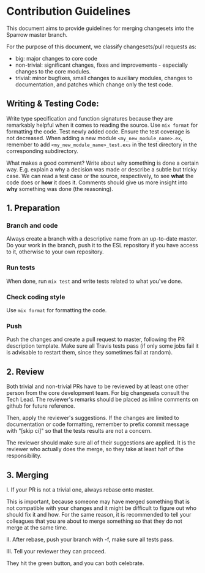 # Contribution Guidelines

This document aims to provide guidelines for merging changesets into the Sparrow master branch.

For the purpose of this document, we classify changesets/pull requests as:

* big: major changes to core code
* non-trivial: significant changes, fixes and improvements - especially changes to the core modules.
* trivial: minor bugfixes, small changes to auxiliary modules, changes to documentation, and patches which change only the test code.

## Writing & Testing Code:

Write type specification and function signatures because they are remarkably helpful when it comes to reading the source.
Use `mix format` for formatting the code.
Test newly added code. Ensure the test coverage is not decreased. When adding a new module `<my_new_module_name>.ex`, remember to add `<my_new_module_name>_test.exs` in the test directory in the corresponding subdirectory.

What makes a good comment?
Write about why something is done a certain way.
E.g. explain a why a decision was made or describe a subtle but tricky case.
We can read a test case or the source, respectively, to see **what** the code does or **how** it does it.
Comments should give us more insight into **why** something was done (the reasoning).

## 1. Preparation

### Branch and code

Always create a branch with a descriptive name from an up-to-date master.
Do your work in the branch, push it to the ESL repository if you have access to it, otherwise to your own repository.

### Run tests

When done, run `mix test` and write tests related to what you've done.

### Check coding style

Use `mix format` for formatting the code.

### Push

Push the changes and create a pull request to master, following the PR description template.
Make sure all Travis tests pass (if only some jobs fail it is advisable to restart them, since they sometimes
fail at random).

## 2. Review

Both trivial and non-trivial PRs have to be reviewed by at least one other person from the core development team.
For big changesets consult the Tech Lead.
The reviewer's remarks should be placed as inline comments on github for future reference.

Then, apply the reviewer's suggestions.
If the changes are limited to documentation or code formatting, remember to prefix commit message with "[skip ci]" so that the tests results are not a concern.

The reviewer should make sure all of their suggestions are applied.
It is the reviewer who actually does the merge, so they take at least half of the responsibility.

## 3. Merging

I. If your PR is not a trivial one, always rebase onto master.

This is important, because someone may have merged something that is not compatible with your changes and it might be difficult to figure out who should fix it and how.
For the same reason, it is recommended to tell your colleagues that you are about to merge something so that they do not merge at the same time.

II. After rebase, push your branch with -f, make sure all tests pass.

III. Tell your reviewer they can proceed.

They hit the green button, and you can both celebrate.
